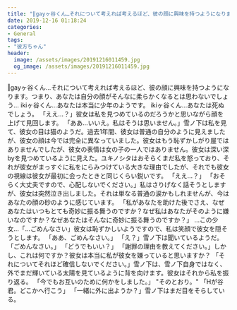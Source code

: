 ```yaml
---
title: "‖gayヶ谷くん…それについて考えれば考えるほど、彼の顔に興味を持つようになります。"
date: 2019-12-16 01:18:24
categories:
- General
tags:
- "彼方ちゃん"
header:
  image: /assets/images/20191216011459.jpg
  og_image: /assets/images/20191216011459.jpg
---
```


‖gayヶ谷くん…それについて考えれば考えるほど、彼の顔に興味を持つようになります。つまり、あなたは自分の顔がそんなに柔らかくなるとは思わないでしょう... ikiヶ谷くん...あなたは本当に少年のようです。 ikiヶ谷くん…あなたは死ぬでしょう。 「ええ…？」彼女は私を見つめているのだろうかと思いながら顔を上げて見回します。 「ああ…いいえ。私はそうは思いません。」雪ノ下は私を見て、彼女の目は猫のようだ。過去1年間、彼女は普通の自分のように見えましたが、彼女の顔は今では完全に異なっていました。彼女はもう恥ずかしがり屋ではありませんでしたが、彼女の表情は女の子の一人ではありません。彼女は深い深byを見つめているように見えた。ユキノシタはおそらくまだ私を怒っており、それが彼女がまっすぐに私をにらみつけている大きな理由でしたが、それでも彼女の視線は彼女が最初に会ったときと同じくらい鋭いです。 「ええ…？」 「おそらく大丈夫ですので、心配しないでください。」私はさりげなく話そうとしますが、彼女は突然泣き出しました。それは単なる普通の涙かもしれませんが、今はあなたの顔の砂のように感じています。 「私があなたを助けた後でさえ、なぜあなたはいつもとても奇妙に振る舞うのですか？なぜ私はあなたがそのように嫌いなのですか？なぜあなたはそんなに奇妙に振る舞うのですか？」 …この少女…「…ごめんなさい」彼女は恥ずかしいようですので、私は笑顔で彼女を隠そうとします。 「ああ、ごめんなさい。」 「え？」雪ノ下は聞いているようだ。 「ごめんなさい。」 「どうでもいい？」 「謝罪の理由を教えてください。」しかし、これは何ですか？彼女は本当に私が彼女を嫌っていると思いますか？ 「それについてそれほど確信しないでください。」雪ノ下は、雪ノ下自身ではなく、外でまだ輝いている太陽を見ているように背を向けます。彼女はそれから私を振り返る。 「今でもお互いのために何かをしました。」 &quot;そのとおり。&quot; 「Hが谷君。どこかへ行こう」 「一緒に外に出ようか？」雪ノ下はまだ目をそらしている。
